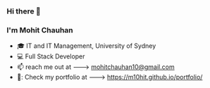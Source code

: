 ### Hi there 👋
### I'm Mohit Chauhan

<!--
**m10hit/m10hit** is a ✨ _special_ ✨ repository because its `README.md` (this file) appears on your GitHub profile.

Here are some ideas to get you started:

- 🔭 I’m currently working on ...
- 🌱 I’m currently learning ...
- 👯 I’m looking to collaborate on ...
- 🤔 I’m looking for help with ...
- 💬 Ask me about ...
- 📫 How to reach me: ...
- 😄 Pronouns: ...
- ⚡ Fun fact: ...
-->
* :mortar_board: IT and IT Management, University of Sydney
* :computer: Full Stack Developer
* :mailbox: reach me out at ---> mohitchauhan10@gmail.com
* 📂: Check my portfolio at ---> https://m10hit.github.io/portfolio/
